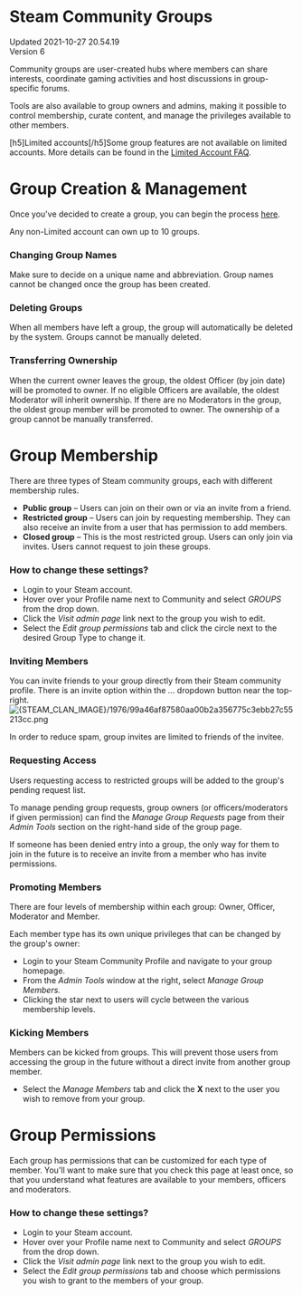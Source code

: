# Steam Community Groups
Updated 2021-10-27 20.54.19  
Version 6  

Community groups are user-created hubs where members can share interests, coordinate gaming activities and host discussions in group-specific forums.  
  
Tools are also available to group owners and admins, making it possible to control membership, curate content, and manage the privileges available to other members.  
  
 [h5]Limited accounts[/h5]Some group features are not available on limited accounts. More details can be found in the [Limited Account FAQ](https://help.steampowered.com/en/faqs/view/71D3-35C2-AD96-AA3A).  
  
# Group Creation & Management
Once you've decided to create a group, you can begin the process [here](http://steamcommunity.com/actions/GroupCreate).  
  
Any non-Limited account can own up to 10 groups.  
  
### Changing Group Names
Make sure to decide on a unique name and abbreviation. Group names cannot be changed once the group has been created.  
  
### Deleting Groups
When all members have left a group, the group will automatically be deleted by the system. Groups cannot be manually deleted.  
  
### Transferring Ownership
When the current owner leaves the group, the oldest Officer (by join date) will be promoted to owner. If no eligible Officers are available, the oldest Moderator will inherit ownership. If there are no Moderators in the group, the oldest group member will be promoted to owner. The ownership of a group cannot be manually transferred.  
  
  
# Group Membership
There are three types of Steam community groups, each with different membership rules.  

* **Public group** – Users can join on their own or via an invite from a friend.
* **Restricted group** – Users can join by requesting membership. They can also receive an invite from a user that has permission to add members.
* **Closed group** – This is the most restricted group. Users can only join via invites. Users cannot request to join these groups.

    
### How to change these settings?
  

* Login to your Steam account.
* Hover over your Profile name next to Community and select *GROUPS* from the drop down.
* Click the *Visit admin page* link next to the group you wish to edit.
* Select the *Edit group permissions* tab and click the circle next to the desired Group Type to change it.

    
### Inviting Members
You can invite friends to your group directly from their Steam community profile. There is an invite option within the *...* dropdown button near the top-right.  
![{STEAM_CLAN_IMAGE}/1976/99a46af87580aa00b2a356775c3ebb27c55213cc.png]({STEAM_CLAN_IMAGE}/1976/99a46af87580aa00b2a356775c3ebb27c55213cc.png)  
  
In order to reduce spam, group invites are limited to friends of the invitee.  
  
### Requesting Access
Users requesting access to restricted groups will be added to the group's pending request list.  
  
To manage pending group requests, group owners (or officers/moderators if given permission) can find the *Manage Group Requests* page from their *Admin Tools* section on the right-hand side of the group page.  
  
If someone has been denied entry into a group, the only way for them to join in the future is to receive an invite from a member who has invite permissions.  
  
### Promoting Members
There are four levels of membership within each group: Owner, Officer, Moderator and Member.  
  
Each member type has its own unique privileges that can be changed by the group's owner:  

* Login to your Steam Community Profile and navigate to your group homepage.
* From the *Admin Tools* window at the right, select *Manage Group Members.*
* Clicking the star next to users will cycle between the various membership levels.

    
### Kicking Members
Members can be kicked from groups. This will prevent those users from accessing the group in the future without a direct invite from another group member.  

* Select the *Manage Members* tab and click the **X** next to the user you wish to remove from your group.

    
  
# Group Permissions
Each group has permissions that can be customized for each type of member. You'll want to make sure that you check this page at least once, so that you understand what features are available to your members, officers and moderators.  
  
### How to change these settings?

* Login to your Steam account.
* Hover over your Profile name next to Community and select *GROUPS* from the drop down.
* Click the *Visit admin page* link next to the group you wish to edit.
* Select the *Edit group permissions* tab and choose which permissions you wish to grant to the members of your group.